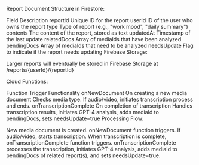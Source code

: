 Report Document Structure in Firestore:

Field	Description
reportId	Unique ID for the report
userId	ID of the user who owns the report
type	Type of report (e.g., "work mood", "daily summary")
contents	The content of the report, stored as text
updatedAt	Timestamp of the last update
relatedDocs	Array of mediaIds that have been analyzed
pendingDocs	Array of mediaIds that need to be analyzed
needsUpdate	Flag to indicate if the report needs updating
Firebase Storage:

Larger reports will eventually be stored in Firebase Storage at /reports/{userId}/{reportId}

Cloud Functions:

Function	Trigger	Functionality
onNewDocument	On creating a new media document	Checks media type. If audio/video, initiates transcription process and ends.
onTranscriptionComplete	On completion of transcription	Handles transcription results, initiates GPT-4 analysis, adds mediaId to pendingDocs, sets needsUpdate=true
Processing Flow:

New media document is created.
onNewDocument function triggers. If audio/video, starts transcription.
When transcription is complete, onTranscriptionComplete function triggers.
onTranscriptionComplete processes the transcription, initiates GPT-4 analysis, adds mediaId to pendingDocs of related report(s), and sets needsUpdate=true.